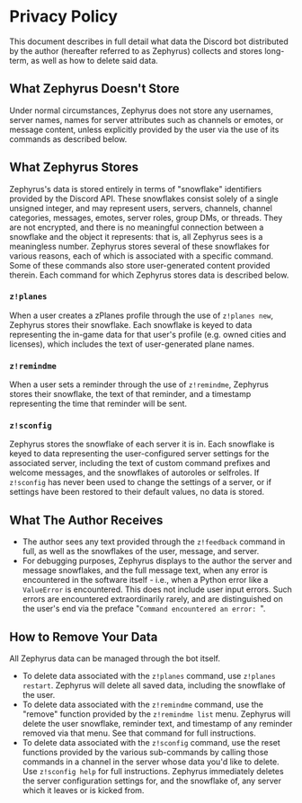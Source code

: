 # Privacy Policy
This document describes in full detail what data the Discord bot distributed by the author (hereafter referred to as Zephyrus) collects and stores long-term, as well as how to delete said data.
## What Zephyrus Doesn't Store
Under normal circumstances, Zephyrus does not store any usernames, server names, names for server attributes such as channels or emotes, or message content, unless explicitly provided by the user via the use of its commands as described below.
## What Zephyrus Stores
Zephyrus's data is stored entirely in terms of "snowflake" identifiers provided by the Discord API. These snowflakes consist solely of a single unsigned integer, and may represent users, servers, channels, channel categories, messages, emotes, server roles, group DMs, or threads. They are not encrypted, and there is no meaningful connection between a snowflake and the object it represents: that is, all Zephyrus sees is a meaningless number.
Zephyrus stores several of these snowflakes for various reasons, each of which is associated with a specific command. Some of these commands also store user-generated content provided therein. Each command for which Zephyrus stores data is described below.
### `z!planes`
When a user creates a zPlanes profile through the use of `z!planes new`, Zephyrus stores their snowflake. Each snowflake is keyed to data representing the in-game data for that user's profile (e.g. owned cities and licenses), which includes the text of user-generated plane names.
### `z!remindme`
When a user sets a reminder through the use of `z!remindme`, Zephyrus stores their snowflake, the text of that reminder, and a timestamp representing the time that reminder will be sent.
### `z!sconfig`
Zephyrus stores the snowflake of each server it is in. Each snowflake is keyed to data representing the user-configured server settings for the associated server, including the text of custom command prefixes and welcome messages, and the snowflakes of autoroles or selfroles. If `z!sconfig` has never been used to change the settings of a server, or if settings have been restored to their default values, no data is stored.
## What The Author Receives
* The author sees any text provided through the `z!feedback` command in full, as well as the snowflakes of the user, message, and server.
* For debugging purposes, Zephyrus displays to the author the server and message snowflakes, and the full message text, when any error is encountered in the software itself - i.e., when a Python error like a `ValueError` is encountered. This does not include user input errors. Such errors are encountered extraordinarily rarely, and are distinguished on the user's end via the preface "`Command encountered an error: `".
## How to Remove Your Data
All Zephyrus data can be managed through the bot itself.
* To delete data associated with the `z!planes` command, use `z!planes restart`. Zephyrus will delete all saved data, including the snowflake of the user.
* To delete data associated with the `z!remindme` command, use the "remove" function provided by the `z!remindme list` menu. Zephyrus will delete the user snowflake, reminder text, and timestamp of any reminder removed via that menu. See that command for full instructions.
* To delete data associated with the `z!sconfig` command, use the reset functions provided by the various sub-commands by calling those commands in a channel in the server whose data you'd like to delete. Use `z!sconfig help` for full instructions. Zephyrus immediately deletes the server configuration settings for, and the snowflake of, any server which it leaves or is kicked from.
